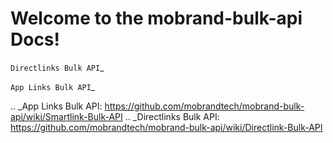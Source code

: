 Welcome to the mobrand-bulk-api Docs!
===============

`Directlinks Bulk API`_

`App Links Bulk API`_

.. _App Links Bulk API: https://github.com/mobrandtech/mobrand-bulk-api/wiki/Smartlink-Bulk-API
.. _Directlinks Bulk API: https://github.com/mobrandtech/mobrand-bulk-api/wiki/Directlink-Bulk-API
